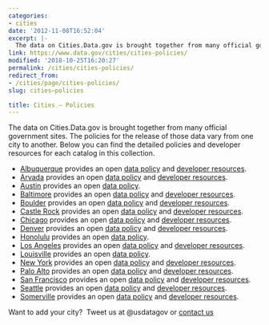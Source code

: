 ```yaml
---
categories:
- cities
date: '2012-11-08T16:52:04'
excerpt: |-
  The data on Cities.Data.gov is brought together from many official government sites. The policies for the release of those data vary from one city to another. Below you can find the detailed policies and developer resources for each catalog in …
link: https://www.data.gov/cities/cities-policies/
modified: '2018-10-25T16:20:27'
permalink: /cities/cities-policies/
redirect_from:
- /cities/page/cities-policies/
slug: cities–policies

title: Cities – Policies
---
```


The data on Cities.Data.gov is brought together from many official government sites. The policies for the release of those data vary from one city to another. Below you can find the detailed policies and developer resources for each catalog in this collection.

*   [Albuquerque](https://www.cabq.gov/abq-data) provides an open [data policy](https://www.cabq.gov/abq-data/abq-data-disclaimer-1) and [developer resources](https://www.cabq.gov/abq-data/developer-resources).
*   [Arvada](https://arvada.org/opendata) provides an open [data policy](https://arvada.org/about-arvada/city-terms-and-conditions-of-use/) and [developer resources](https://gis-bouldercounty.opendata.arcgis.com/).
*   [Austin](https://Data.austintexas.gov) provides an open [data policy](https://www.austintexas.gov/page/legal-notice).
*   [Baltimore](https://Data.baltimorecity.gov) provides an open [data policy](https://www.baltimorecity.gov/PrivacyPolicy.aspx) and [developer resources](https://dev.socrata.com/).
*   [Boulder](https://gis-bouldercounty.opendata.arcgis.com/) provides an open [data policy](https://opendefinition.org/okd/) and [developer resources](https://gis-bouldercounty.opendata.arcgis.com/).
*   [Castle Rock](https://data.opencolorado.org/) provides an open [data policy](https://opendefinition.org/okd/) and [developer resources](https://gis-bouldercounty.opendata.arcgis.com/).
*   [Chicago](https://Data.cityofchicago.org) provides an open [data policy](https://www.cityofchicago.org/city/en/narr/foia/data_disclaimer.html) and [developer resources](https://dev.socrata.com/).
*   [Denver](https://data.denvergov.org/) provides an open [data policy](https://opendefinition.org/okd/) and [developer resources](https://gis-bouldercounty.opendata.arcgis.com/).
*   [Honolulu](https://Data.honolulu.gov) provides an open [data policy](../../datagov/wordpress/2013/10/attachments/OpenDataPolicy-Honolulu.docx).
*   [Los Angeles](https://data.lacity.org/) provides an open [data policy](https://data.lacity.org/terms-of-use) and [developer resources](https://dev.socrata.com/).
*   [Louisville](https://portal.louisvilleky.gov/service/data) provides an open [data policy](https://portal.louisvilleky.gov/content/terms-use-accessibility-data-policy).
*   [New York](https://Data.cityofnewyork.us) provides an open [data policy](https://www.nyc.gov/html/data/terms.html) and [developer resources](https://dev.socrata.com/).
*   [Palo Alto](https://www.cityofpaloalto.org/gov/depts/it/open_data/default.asp) provides an open [data policy](https://www.cityofpaloalto.org/gov/depts/it/open_data/terms_of_use.asp) and [developer resources](https://data.cityofpaloalto.org/developers/).
*   [San Francisco](https://Data.sfgov.org) provides an open [data policy](https://datasf.org/resources/) and [developer resources](https://dev.socrata.com/).
*   [Seattle](https://Data.seattle.gov) provides an open [data policy](https://data.seattle.gov/stories/s/Data-Policy/6ukr-wvup/) and [developer resources](https://dev.socrata.com/).
*   [Somerville](https://Data.somervillema.gov) provides an open [data policy](https://docs.digital.mass.gov/) and [developer resources](https://support.socrata.com/home).

Want to add your city?  Tweet us at @usdatagov or [contact us](../../request/)  
